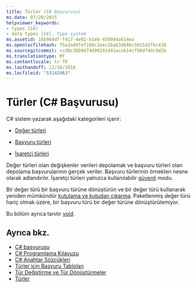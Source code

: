 ```yaml
---
title: Türler (C# Başvurusu)
ms.date: 07/20/2015
helpviewer_keywords:
- types [C#]
- data types [C#], type system
ms.assetid: 16b984df-f417-4e02-b1e6-4589d4a614ea
ms.openlocfilehash: f5a3ad9fef108c1eec2ba63d68bc5015d2f6c430
ms.sourcegitcommit: ccd8c36b0d74d99291d41aceb14cf98d74dc9d2b
ms.translationtype: MT
ms.contentlocale: tr-TR
ms.lasthandoff: 12/10/2018
ms.locfileid: "53142963"
---
```

# <a name="types-c-reference"></a>Türler (C# Başvurusu)

C# sistem yazarak aşağıdaki kategorileri içerir:

- [Değer türleri](value-types.md)

- [Başvuru türleri](reference-types.md)

- [İşaretçi türleri](../../programming-guide/unsafe-code-pointers/pointer-types.md)

 Değer türleri olan değişkenler verileri depolamak ve başvuru türleri olan depolama başvurularının gerçek veriler. Başvuru türlerinin örnekleri nesne olarak adlandırılır. İşaretçi türleri yalnızca kullanılabilir [güvenli](unsafe.md) modu.

 Bir değer türü bir başvuru türüne dönüştürün ve bir değer türü kullanarak yeniden mümkündür [kutulama ve kutudan çıkarma](../../../csharp/programming-guide/types/boxing-and-unboxing.md). Paketlenmiş değer türü hariç olmak üzere, bir başvuru türü bir değer türüne dönüştürülemiyor.

 Bu bölüm ayrıca tanıtır [void](void.md).

## <a name="see-also"></a>Ayrıca bkz.

- [C# başvurusu](../index.md)
- [C# Programlama Kılavuzu](../../programming-guide/index.md)
- [C# Anahtar Sözcükleri](index.md)
- [Türler için Başvuru Tabloları](reference-tables-for-types.md)
- [Tür Değiştirme ve Tür Dönüştürmeler](../../programming-guide/types/casting-and-type-conversions.md)
- [Türler](../../programming-guide/types/index.md)
